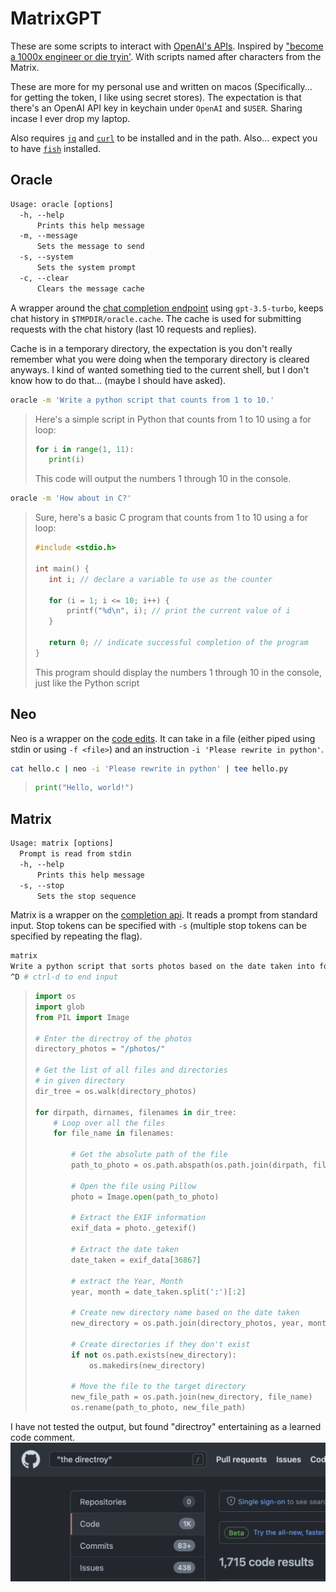 # MatrixGPT

These are some scripts to interact with [OpenAI's APIs](https://platform.openai.com/docs/api-reference). Inspired by ["become a 1000x engineer or die tryin'](https://kadekillary.work/posts/1000x-eng/). With scripts named after characters from the Matrix.

These are more for my personal use and written on macos (Specifically... for getting the token, I like using secret stores). The expectation is that there's an OpenAI API key in keychain under `OpenAI` and `$USER`. Sharing incase I ever drop my laptop.

Also requires [`jq`](https://stedolan.github.io/jq/) and [`curl`](https://curl.se/) to be installed and in the path. Also... expect you to have [`fish`](https://fishshell.com/) installed.

## Oracle

```txt
Usage: oracle [options]
  -h, --help
      Prints this help message
  -m, --message
      Sets the message to send
  -s, --system
      Sets the system prompt
  -c, --clear
      Clears the message cache
```

A wrapper around the [chat completion endpoint](https://platform.openai.com/docs/api-reference/chat) using `gpt-3.5-turbo`, keeps chat history in `$TMPDIR/oracle.cache`. The cache is used for submitting requests with the chat history (last 10 requests and replies).

Cache is in a temporary directory, the expectation is you don't really remember what you were doing when the temporary directory is cleared anyways. I kind of wanted something tied to the current shell, but I don't know how to do that... (maybe I should have asked).

```sh
oracle -m 'Write a python script that counts from 1 to 10.'
```

> Here's a simple script in Python that counts from 1 to 10 using a for loop:
>
> ```python
> for i in range(1, 11):
>    print(i)
> ```
>
> This code will output the numbers 1 through 10 in the console.

```sh
oracle -m 'How about in C?'
```

> Sure, here's a basic C program that counts from 1 to 10 using a for loop:
>
> ```c
> #include <stdio.h>
>
> int main() {
>    int i; // declare a variable to use as the counter
>
>    for (i = 1; i <= 10; i++) {
>        printf("%d\n", i); // print the current value of i
>    }
>
>    return 0; // indicate successful completion of the program
> }
> ```
>
> This program should display the numbers 1 through 10 in the console, just like the Python script

## Neo

Neo is a wrapper on the [code edits](https://platform.openai.com/docs/api-reference/edits). It can take in a file (either piped using stdin or using `-f <file>`) and an instruction `-i 'Please rewrite in python'`.

```sh
cat hello.c | neo -i 'Please rewrite in python' | tee hello.py
```

> ```python
> print("Hello, world!")
> ```

## Matrix

```txt
Usage: matrix [options]
  Prompt is read from stdin
  -h, --help
      Prints this help message
  -s, --stop
      Sets the stop sequence
```

Matrix is a wrapper on the [completion api](https://platform.openai.com/docs/api-reference/completions). It reads a prompt from standard input. Stop tokens can be specified with `-s` (multiple stop tokens can be specified by repeating the flag).

```sh
matrix
Write a python script that sorts photos based on the date taken into folders YYYY/MM using Pillow:
^D # ctrl-d to end input
```

> ```python
> import os
> import glob
> from PIL import Image
> 
> # Enter the directroy of the photos
> directory_photos = "/photos/"
> 
> # Get the list of all files and directories 
> # in given directory 
> dir_tree = os.walk(directory_photos) 
>   
> for dirpath, dirnames, filenames in dir_tree: 
>     # Loop over all the files 
>     for file_name in filenames: 
>         
>         # Get the absolute path of the file 
>         path_to_photo = os.path.abspath(os.path.join(dirpath, file_name)) 
>         
>         # Open the file using Pillow
>         photo = Image.open(path_to_photo)
> 
>         # Extract the EXIF information
>         exif_data = photo._getexif()
> 
>         # Extract the date taken
>         date_taken = exif_data[36867] 
>         
>         # extract the Year, Month
>         year, month = date_taken.split(':')[:2]
> 
>         # Create new directory name based on the date taken
>         new_directory = os.path.join(directory_photos, year, month)
> 
>         # Create directories if they don't exist
>         if not os.path.exists(new_directory):
>             os.makedirs(new_directory)
> 
>         # Move the file to the target directory
>         new_file_path = os.path.join(new_directory, file_name)
>         os.rename(path_to_photo, new_file_path)
> ```

I have not tested the output, but found "directroy" entertaining as a learned code comment.
![the directroy](./directroy.png)
